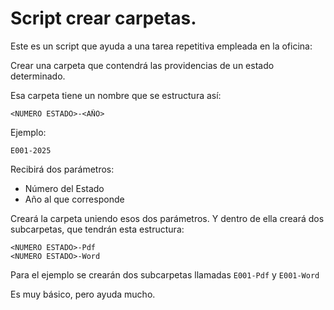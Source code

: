 # Script crear carpetas.

Este es un script que ayuda a una tarea repetitiva empleada en la oficina:

Crear una carpeta que contendrá las providencias de un estado determinado.

Esa carpeta tiene un nombre que se estructura así:

```
<NUMERO ESTADO>-<AÑO>
```

Ejemplo:

```
E001-2025
```

Recibirá dos parámetros:
- Número del Estado
- Año al que corresponde

Creará la carpeta uniendo esos dos parámetros. Y dentro de ella creará dos subcarpetas, que tendrán esta estructura:

```
<NUMERO ESTADO>-Pdf
<NUMERO ESTADO>-Word
```

Para el ejemplo se crearán dos subcarpetas llamadas ```E001-Pdf``` y ```E001-Word```

Es muy básico, pero ayuda mucho.